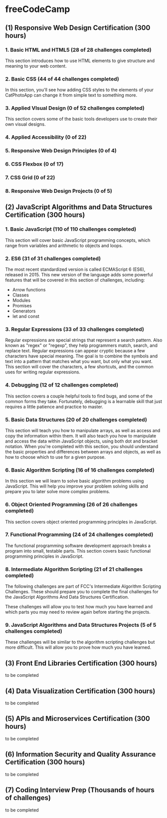 # freeCodeCamp


## (1) Responsive Web Design Certification (300 hours)

### 1. Basic HTML and HTML5 (28 of 28 challenges completed)
This section introduces how to use HTML elements to give structure and meaning to your web content.
### 2. Basic CSS (44 of 44 challenges completed)
In this section, you'll see how adding CSS styles to the elements of your CatPhotoApp can change it from simple text to something more.
### 3. Applied VIsual Design (0 of 52 challenges completed)
This section covers some of the basic tools developers use to create their own visual designs.
### 4. Applied Accessibility (0 of 22) 

### 5. Responsive Web Design Principles (0 of 4) 

### 6. CSS Flexbox (0 of 17)

### 7. CSS Grid (0 of 22)

### 8. Responsive Web Design Projects (0 of 5)


## (2) JavaScript Algorithms and Data Structures Certification (300 hours)

### 1. Basic JavaScript (110 of 110 challenges completed)
This section will cover basic JavaScript programming concepts, which range from variables and arithmetic to objects and loops. 
### 2. ES6 (31 of 31 challenges completed)
The most recent standardized version is called ECMAScript 6 (ES6), released in 2015. This new version of the language adds some powerful features that will be covered in this section of challenges, including:
 - Arrow functions
 - Classes
 - Modules
 - Promises
 - Generators
 - let and const
### 3. Regular Expressions (33 of 33 challenges completed)
Regular expressions are special strings that represent a search pattern. Also known as "regex" or "regexp", they help programmers match, search, and replace text. Regular expressions can appear cryptic because a few characters have special meaning. The goal is to combine the symbols and text into a pattern that matches what you want, but only what you want. This section will cover the characters, a few shortcuts, and the common uses for writing regular expressions.
### 4. Debugging (12 of 12 challenges completed)
This section covers a couple helpful tools to find bugs, and some of the common forms they take. Fortunately, debugging is a learnable skill that just requires a little patience and practice to master.
### 5. Basic Data Structures (20 of 20 challenges completed)
This section will teach you how to manipulate arrays, as well as access and copy the information within them. It will also teach you how to manipulate and access the data within JavaScript objects, using both dot and bracket notation. When you're completed with this section, you should understand the basic properties and differences between arrays and objects, as well as how to choose which to use for a given purpose.
### 6. Basic Algorithm Scripting (16 of 16 challenges completed)
In this section we will learn to solve basic algorithm problems using JavaScript. This will help you improve your problem solving skills and prepare you to later solve more complex problems.
### 6. Object Oriented Programming (26 of 26 challenges completed)
This section covers object oriented programming principles in JavaScript.
### 7. Functional Programming (24 of 24 challenges completed)
The functional programming software development approach breaks a program into small, testable parts. This section covers basic functional programming principles in JavaScript.
### 8. Intermediate Algorithm Scripting (21 of 21 challenges completed)
The following challenges are part of FCC's Intermediate Algorithm Scripting Challenges. These should prepare you to complete the final challenges for the JavaScript Algorithms And Data Structures Certification.

These challenges will allow you to test how much you have learned and which parts you may need to review again before starting the projects.
### 9. JavaScript Algorithms and Data Structures Projects (5 of 5 challenges completed)
These challenges will be similar to the algorithm scripting challenges but more difficult. This will allow you to prove how much you have learned.

## (3) Front End Libraries Certification (300 hours)
to be completed


## (4) Data Visualization Certification (300 hours)
to be completed


## (5) APIs and Microservices Certification (300 hours)
to be completed


## (6) Information Security and Quality Assurance Certification (300 hours)
to be completed

## (7) Coding Interview Prep (Thousands of hours of challenges)
to be completed